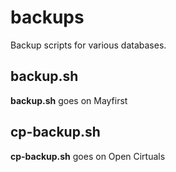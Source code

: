 # backups

Backup scripts for various databases.

## backup.sh

**backup.sh** goes on Mayfirst

## cp-backup.sh


**cp-backup.sh** goes on Open Cirtuals
